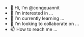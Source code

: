 - 👋 Hi, I’m @congquannit
- 👀 I’m interested in ...
- 🌱 I’m currently learning ...
- 💞️ I’m looking to collaborate on ...
- 📫 How to reach me ...

<!---
congquannit/congquannit is a ✨ special ✨ repository because its `README.md` (this file) appears on your GitHub profile.
You can click the Preview link to take a look at your changes.
--->
